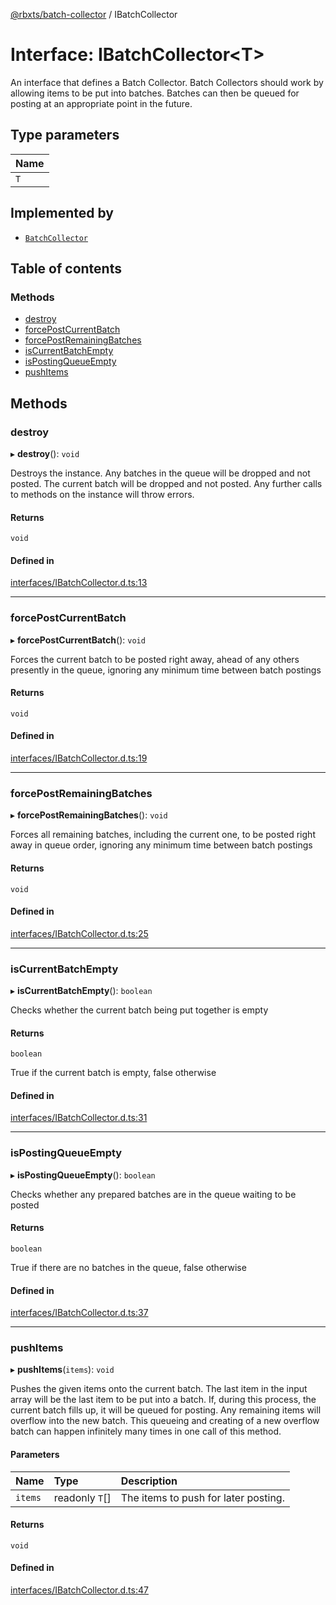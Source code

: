 [@rbxts/batch-collector](../README.md) / IBatchCollector

# Interface: IBatchCollector<T\>

An interface that defines a Batch Collector.
Batch Collectors should work by allowing items to be put into batches.
Batches can then be queued for posting at an appropriate point in the future.

## Type parameters

| Name |
| :------ |
| `T` |

## Implemented by

- [`BatchCollector`](../classes/BatchCollector.md)

## Table of contents

### Methods

- [destroy](IBatchCollector.md#destroy)
- [forcePostCurrentBatch](IBatchCollector.md#forcepostcurrentbatch)
- [forcePostRemainingBatches](IBatchCollector.md#forcepostremainingbatches)
- [isCurrentBatchEmpty](IBatchCollector.md#iscurrentbatchempty)
- [isPostingQueueEmpty](IBatchCollector.md#ispostingqueueempty)
- [pushItems](IBatchCollector.md#pushitems)

## Methods

### destroy

▸ **destroy**(): `void`

Destroys the instance.
Any batches in the queue will be dropped and not posted.
The current batch will be dropped and not posted.
Any further calls to methods on the instance will throw errors.

#### Returns

`void`

#### Defined in

[interfaces/IBatchCollector.d.ts:13](https://github.com/Bytebit-Org/roblox-BatchCollector/blob/678772d/src/interfaces/IBatchCollector.d.ts#L13)

___

### forcePostCurrentBatch

▸ **forcePostCurrentBatch**(): `void`

Forces the current batch to be posted right away, ahead of any others presently in the queue,
ignoring any minimum time between batch postings

#### Returns

`void`

#### Defined in

[interfaces/IBatchCollector.d.ts:19](https://github.com/Bytebit-Org/roblox-BatchCollector/blob/678772d/src/interfaces/IBatchCollector.d.ts#L19)

___

### forcePostRemainingBatches

▸ **forcePostRemainingBatches**(): `void`

Forces all remaining batches, including the current one, to be posted right away in queue order,
ignoring any minimum time between batch postings

#### Returns

`void`

#### Defined in

[interfaces/IBatchCollector.d.ts:25](https://github.com/Bytebit-Org/roblox-BatchCollector/blob/678772d/src/interfaces/IBatchCollector.d.ts#L25)

___

### isCurrentBatchEmpty

▸ **isCurrentBatchEmpty**(): `boolean`

Checks whether the current batch being put together is empty

#### Returns

`boolean`

True if the current batch is empty, false otherwise

#### Defined in

[interfaces/IBatchCollector.d.ts:31](https://github.com/Bytebit-Org/roblox-BatchCollector/blob/678772d/src/interfaces/IBatchCollector.d.ts#L31)

___

### isPostingQueueEmpty

▸ **isPostingQueueEmpty**(): `boolean`

Checks whether any prepared batches are in the queue waiting to be posted

#### Returns

`boolean`

True if there are no batches in the queue, false otherwise

#### Defined in

[interfaces/IBatchCollector.d.ts:37](https://github.com/Bytebit-Org/roblox-BatchCollector/blob/678772d/src/interfaces/IBatchCollector.d.ts#L37)

___

### pushItems

▸ **pushItems**(`items`): `void`

Pushes the given items onto the current batch. The last item in the input array will be the
last item to be put into a batch.
If, during this process, the current batch fills up, it will be queued for posting.
Any remaining items will overflow into the new batch.
This queueing and creating of a new overflow batch can happen infinitely many times in one call of this method.

#### Parameters

| Name | Type | Description |
| :------ | :------ | :------ |
| `items` | readonly `T`[] | The items to push for later posting. |

#### Returns

`void`

#### Defined in

[interfaces/IBatchCollector.d.ts:47](https://github.com/Bytebit-Org/roblox-BatchCollector/blob/678772d/src/interfaces/IBatchCollector.d.ts#L47)
